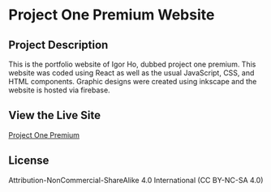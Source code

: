 # Project One Premium Website
## Project Description
This is the portfolio website of Igor Ho, dubbed project one premium. This website was coded using React as well as the usual JavaScript, CSS, and HTML components. Graphic designs were created using inkscape and the website is hosted via firebase.

## View the Live Site
[Project One Premium](http://projectonepremium.com)

## License
Attribution-NonCommercial-ShareAlike 4.0 International (CC BY-NC-SA 4.0)